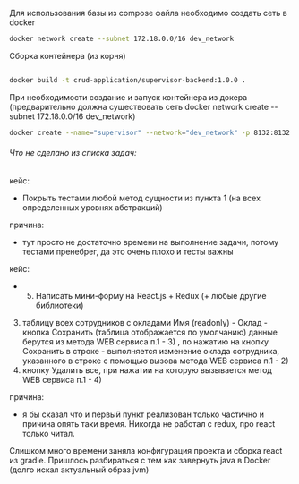 Для использования базы из compose файла необходимо создать сеть в docker 

```bash
docker network create --subnet 172.18.0.0/16 dev_network
```

Сборка контейнера (из корня)

```bash

docker build -t crud-application/supervisor-backend:1.0.0 .
```

При необходимости cоздание и запуск контейнера из докера (предварительно должна существовать сеть docker network create --subnet 172.18.0.0/16 dev_network)

```bash
docker create --name="supervisor" --network="dev_network" -p 8132:8132 -t crud-application/supervisor-backend:1.0.0
```


###### Что не сделано из списка задач:

кейс:

- Покрыть тестами любой метод сущности из пункта 1 (на всех определенных уровнях абстракций)

причина:

* тут просто не достаточно времени на выполнение задачи, потому тестами пренебрег, да это очень плохо и тесты важны


кейс:

- 5. Написать мини-форму на React.js + Redux (+ любые другие библиотеки)
3) таблицу всех сотрудников с окладами Имя (readonly) - Оклад  - кнопка Сохранить (таблица отображается по умолчанию)
   данные берутся из метода WEB сервиса п.1 - 3)
   , по нажатию на кнопку Cохранить в строке - выполняется изменение оклада сотрудника,
   указанного в строке с помощью вызова метода WEB сервиса п.1 - 2)
4) кнопку Удалить все, при нажатии на которую вызывается метод WEB сервиса п.1 - 4)

причина:

* я бы сказал что и первый пункт реализован только частично и причина опять таки время. Никогда 
не работал с redux, про react только читал. 
  
Слишком много времени заняла конфигурация проекта и сборка react из gradle. Пришлось разбираться с тем
как завернуть java в Docker (долго искал актуальный образ jvm)
